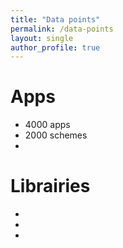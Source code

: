 ```yaml
---
title: "Data points"
permalink: /data-points
layout: single
author_profile: true
---
```


# Apps 
- 4000 apps
- 2000 schemes
- 

# Librairies
- 
- 
- 